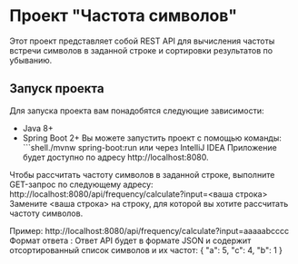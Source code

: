 # Проект "Частота символов"
Этот проект представляет собой REST API для вычисления частоты встречи символов в заданной строке и сортировки результатов по убыванию.
## Запуск проекта
Для запуска проекта вам понадобятся следующие зависимости:
- Java 8+
- Spring Boot 2+
Вы можете запустить проект с помощью команды: ```shell./mvnw spring-boot:run или через IntelliJ IDEA
Приложение будет доступно по адресу http://localhost:8080. 
 
Чтобы рассчитать частоту символов в заданной строке, выполните GET-запрос по следующему адресу: 
http://localhost:8080/api/frequency/calculate?input=<ваша строка> 
Замените <ваша строка> на строку, для которой вы хотите рассчитать частоту символов. 
 
Пример: http://localhost:8080/api/frequency/calculate?input=aaaaabcccc 
Формат ответа :
Ответ API будет в формате JSON и содержит отсортированный список символов и их частот: { "a": 5, "c": 4, "b": 1 }
